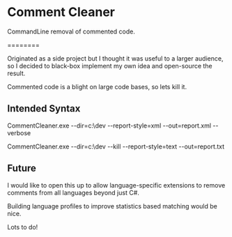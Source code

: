 # Comment Cleaner 

CommandLine removal of commented code.

========

Originated as a side project but I thought it was useful to a larger audience, so I decided to black-box implement my own idea and open-source the result. 

Commented code is a blight on large code bases, so lets kill it.

## Intended Syntax

CommentCleaner.exe --dir=c:\dev --report-style=xml --out=report.xml --verbose

CommentCleaner.exe --dir=c:\dev --kill --report-style=text --out=report.txt

## Future

I would like to open this up to allow language-specific extensions to remove comments from all languages beyond just C#.

Building language profiles to improve statistics based matching would be nice.

Lots to do!